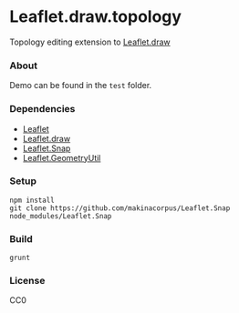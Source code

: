 # Leaflet.draw.topology
Topology editing extension to [Leaflet.draw](https://github.com/Leaflet/Leaflet.draw/)

### About
Demo can be found in the ````test```` folder.

### Dependencies
 - [Leaflet](http://leafletjs.com)
 - [Leaflet.draw](https://github.com/Leaflet/Leaflet.draw/)
 - [Leaflet.Snap](https://github.com/makinacorpus/Leaflet.Snap)
 - [Leaflet.GeometryUtil](https://github.com/makinacorpus/Leaflet.GeometryUtil)
 
### Setup
````
npm install
git clone https://github.com/makinacorpus/Leaflet.Snap node_modules/Leaflet.Snap
````

### Build
````grunt````


### License
CC0
